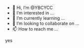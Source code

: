 - 👋 Hi, I’m @YBCYCC
- 👀 I’m interested in ...
- 🌱 I’m currently learning ...
- 💞️ I’m looking to collaborate on ...
- 📫 How to reach me ...

<!---
YBCYCC/YBCYCC is a ✨ special ✨ repository because its `README.md` (this file) appears on your GitHub profile.
You can click the Preview link to take a look at your changes.
--->yes
